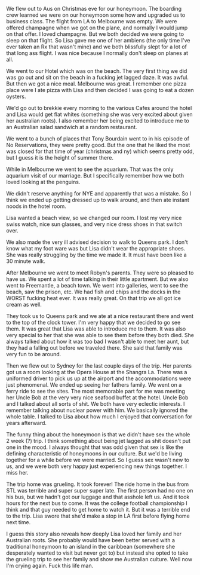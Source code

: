 We flew out to Aus on Christmas eve for our honeymoon. The boarding crew learned we were on our honeymoon some how and upgraded us to business class. The flight from LA to Melbourne was empty. We were offered champagne when we got on the plane, and normally I would jump on that offer. I loved champagne. But we both decided we were going to sleep on that flight. So Lisa gave me one of her ambiens (the only time I've ever taken an Rx that wasn't mine) and we both blissfully slept for a lot of that long ass flight. I was nice because I normally don't sleep on planes at all. 

We went to our Hotel which was on the beach. The very first thing we did was go out and sit on the beach in a fucking jet lagged daze. It was awful. But then we got a nice meal. Melbourne was great. I remember one pizza place were I ate pizza with Lisa and then decided I was going to eat a dozen oysters. 

We'd go out to brekkie every morning to the various Cafes around the hotel and Lisa would get flat whites (something she was very excited about given her australian roots). I also remember her being excited to introduce me to an Australian salad sandwich at a random restaurant. 

We went to a bunch of places that Tony Bourdain went to in his episode of No Reservations, they were pretty good. But the one that he liked the most was closed for that time of year (christmas and ny) which seems pretty odd, but I guess it is the height of summer there. 

While in Melbourne we went to see the aquarium. That was the only aquarium visit of our marriage. But I specifically remember how we both loved looking at the penguins. 

We didn't reserve anything for NYE and apparently that was a mistake. So I think we ended up getting dressed up to walk around, and then ate instant noods in the hotel room. 

Lisa wanted a beach view, so we changed our room. I lost my very nice swiss watch, nice sun glasses, and very nice dress shoes in that switch over.

We also made the very ill advised decision to walk to Queens park. I don't know what my foot ware was but Lisa didn't wear the appropriate shoes. She was really struggling by the time we made it. It must have been like a 30 minute walk. 

After Melbourne we went to meet Robyn's parents. They were so pleased to have us. We spent a lot of time talking in their little apartment. But we also went to Freemantle, a beach town. We went into galleries, went to see the beach, saw the prison, etc. We had fish and chips and the docks in the WORST fucking heat ever. It was really great. On that trip we all got ice cream as well. 

They took us to Queens park and we ate at a nice restaurant there and went to the top of the clock tower. I'm very happy that we decided to go see them. It was great that Lisa was able to introduce me to them. It was also very special to her that she was able to see them before they both died. She always talked about how it was too bad I wasn't able to meet her aunt, but they had a falling out before we traveled there. She said that family was very fun to be around. 

Then we flew out to Sydney for the last couple days of the trip. Her parents got us a room looking at the Opera House at the Shangra La. There was a uniformed driver to pick us up at the airport and the accommodations were just phenomenal. We ended up seeing her fathers family. We went on a ferry ride to see the sites. The most memorable part for me was meeting her Uncle Bob at the very very nice seafood buffet at the hotel. Uncle Bob and I talked about all sorts of shit. We both have very eclectic interests. I remember talking about nuclear power with him. We basically ignored the whole table. I talked to Lisa about how much I enjoyed that conversation for years afterward.

The funny thing about the honeymoon is that we didn't have sex the whole 2 week (?) trip. I think something about being jet lagged as shit doesn't put one in the mood. I always thought that was odd given that sex is like the defining characteristic of honeymoons in our culture. But we'd be living together for a while before we were married. So I guess sex wasn't new to us, and we were both very happy just experiencing new things together. I miss her. 

The trip home was grueling. It took forever! The ride home in the bus from STL was terrible and super super super late. The first person had no one on his bus, but we hadn't got our luggage and that asshole left us. And it took hours for the next bus to come. It was the college football championship I think and that guy needed to get home to watch it. But it was a terrible end to the trip. Lisa swore that she'd make a stop in LA first before flying home next time. 

I guess this story also reveals how deeply Lisa loved her family and her Australian roots. She probably would have been better served with a traditional honeymoon to an island in the caribbean (somewhere she desperately wanted to visit but never got to) but instead she opted to take the grueling trip to see her family and show me Australian culture. Well now I'm crying again. Fuck this life man.